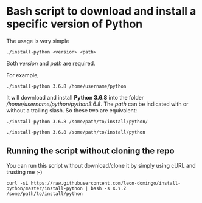 # Bash script to download and install a specific version of Python

The usage is very simple

```shell
./install-python <version> <path>
```

Both _version_ and _path_ are required.

For example,

```shell
./install-python 3.6.8 /home/username/python
```

It will download and install **Python 3.6.8** into the folder _/home/username/python/python3.6.8_. The _path_ can be indicated with or without a trailing slash. So these two are equivalent:

```shell
./install-python 3.6.8 /some/path/to/install/python/
```

```shell
./install-python 3.6.8 /some/path/to/install/python
```

## Running the script without cloning the repo

You can run this script without download/clone it by simply using cURL and trusting me ;-)

```shell
curl -sL https://raw.githubusercontent.com/leon-domingo/install-python/master/install-python | bash -s X.Y.Z /some/path/to/install/python
```
